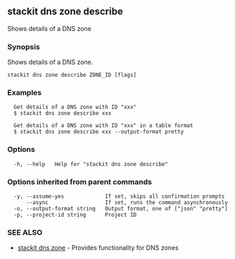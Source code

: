 ## stackit dns zone describe

Shows details  of a DNS zone

### Synopsis

Shows details  of a DNS zone.

```
stackit dns zone describe ZONE_ID [flags]
```

### Examples

```
  Get details of a DNS zone with ID "xxx"
  $ stackit dns zone describe xxx

  Get details of a DNS zone with ID "xxx" in a table format
  $ stackit dns zone describe xxx --output-format pretty
```

### Options

```
  -h, --help   Help for "stackit dns zone describe"
```

### Options inherited from parent commands

```
  -y, --assume-yes             If set, skips all confirmation prompts
      --async                  If set, runs the command asynchronously
  -o, --output-format string   Output format, one of ["json" "pretty"]
  -p, --project-id string      Project ID
```

### SEE ALSO

* [stackit dns zone](./stackit_dns_zone.md)	 - Provides functionality for DNS zones

